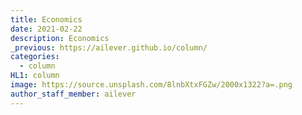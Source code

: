 ```yaml
---
title: Economics
date: 2021-02-22
description: Economics 
_previous: https://ailever.github.io/column/
categories:
  - column
HL1: column
image: https://source.unsplash.com/8lnbXtxFGZw/2000x1322?a=.png
author_staff_member: ailever
---
```


